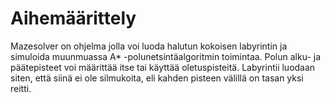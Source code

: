 # Aihemäärittely  

Mazesolver on ohjelma jolla voi luoda halutun kokoisen labyrintin 
ja simuloida muunmuassa A* -polunetsintäalgoritmin toimintaa. Polun alku- ja päätepisteet 
voi määrittää itse tai käyttää oletuspisteitä. Labyrintii luodaan siten, että 
siinä ei ole silmukoita, eli kahden pisteen välillä on tasan yksi reitti.
